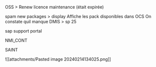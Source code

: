 OSS > Renew licence maintenance (était expirée)

spam
new packages > display
Affiche les pack disponibles dans OCS
On constate quil manque DMIS > sp 25

sap support portal

NMI_CONT

SAINT 

![[attachments/Pasted image 20240214134025.png]]
